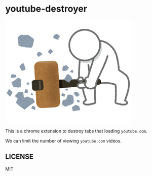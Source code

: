 # youtube-destroyer

![](assets/image/top.png)

This is a chrome extension to destroy tabs that loading `youtube.com`.

We can limit the number of viewing `youtube.com` videos.

## LICENSE

MIT

